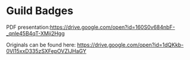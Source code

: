 Guild Badges
===

PDF presentation:https://drive.google.com/open?id=160S0v684nbF-_qnle45B4qT-XMji2Hgg

Originals can be found here: https://drive.google.com/open?id=1dQKkb-0Vl15xxD335zSXFepOVZIJHaGY
